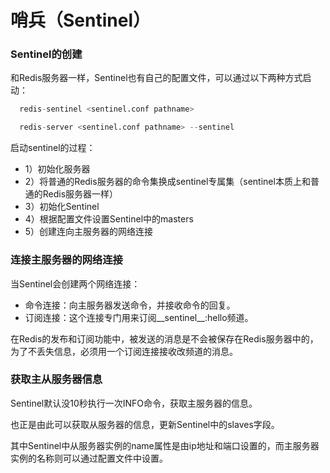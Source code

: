 # 哨兵（Sentinel）

### Sentinel的创建

  和Redis服务器一样，Sentinel也有自己的配置文件，可以通过以下两种方式启动：

```s
  redis-sentinel <sentinel.conf pathname>

  redis-server <sentinel.conf pathname> --sentinel
```

  启动sentinel的过程：

  - 1）初始化服务器
  - 2）将普通的Redis服务器的命令集换成sentinel专属集（sentinel本质上和普通的Redis服务器一样）
  - 3）初始化Sentinel
  - 4）根据配置文件设置Sentinel中的masters
  - 5）创建连向主服务器的网络连接

### 连接主服务器的网络连接

  当Sentinel会创建两个网络连接：

  - 命令连接：向主服务器发送命令，并接收命令的回复。
  - 订阅连接：这个连接专门用来订阅__sentinel__:hello频道。

  在Redis的发布和订阅功能中，被发送的消息是不会被保存在Redis服务器中的，为了不丢失信息，必须用一个订阅连接接收改频道的消息。

### 获取主从服务器信息

  Sentinel默认没10秒执行一次INFO命令，获取主服务器的信息。

  也正是由此可以获取从服务器的信息，更新Sentinel中的slaves字段。

  其中Sentinel中从服务器实例的name属性是由ip地址和端口设置的，而主服务器实例的名称则可以通过配置文件中设置。